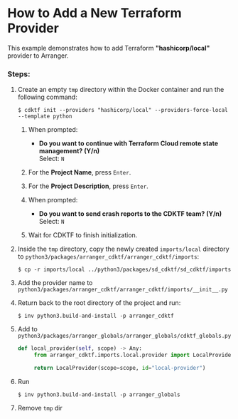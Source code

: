 # How to Add a New Terraform Provider

This example demonstrates how to add Terraform **"hashicorp/local"** provider to Arranger.

### Steps:

1. Create an empty `tmp` directory within the Docker container and run the following command:
   ```shell
   $ cdktf init --providers "hashicorp/local" --providers-force-local --template python
   ```

   1. When prompted:
      - **Do you want to continue with Terraform Cloud remote state management? (Y/n)**  
        Select: `N`

   2. For the **Project Name**, press `Enter`.

   3. For the **Project Description**, press `Enter`.

   4. When prompted:
      - **Do you want to send crash reports to the CDKTF team? (Y/n)**  
        Select: `N`

   5. Wait for CDKTF to finish initialization.
2. Inside the `tmp` directory, copy the newly created `imports/local` directory to `python3/packages/arranger_cdktf/arranger_cdktf/imports`:
   ```shell
   $ cp -r imports/local ../python3/packages/sd_cdktf/sd_cdktf/imports
   ```
3. Add the provider name to `python3/packages/arranger_cdktf/arranger_cdktf/imports/__init__.py`
4. Return back to the root directory of the project and run:
   ```shell
   $ inv python3.build-and-install -p arranger_cdktf
   ```

5. Add to `python3/packages/arranger_globals/arranger_globals/cdktf_globals.py`

   ```python
   def local_provider(self, scope) -> Any:
        from arranger_cdktf.imports.local.provider import LocalProvider

        return LocalProvider(scope=scope, id="local-provider")
   ```

6. Run
   ```shell
   $ inv python3.build-and-install -p arranger_globals
   ```
7. Remove `tmp` dir
   